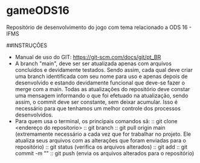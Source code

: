 # gameODS16
Repositório de desenvolvimento do jogo com tema relacionado a ODS 16 - IFMS

##INSTRUÇÕES
- Manual de uso do GIT: https://git-scm.com/docs/git/pt_BR
- A branch "main", deve ser ser atualizada apenas com arquivos concluídos e devidamente testados. Sendo assim, cada qual deve criar uma branch identificada com seu nome para uso e apenas depois de desenvolvido e estando devidamente funcional que deve-se fazer o merge com a main.
Todas as atualizações do repositório deve constar uma mensagem informando o que foi efetuado na atualização, sendo assim, o commit deve ser constante, sem deixar acumular. Isso é necessário para que tenhamos um melhor controle dos processos desenvolvidos.
- Para quem usa o terminal, os principais comandos sã:
:: git clone <endereço do repositorio>
:: git branch <nome do branch>
:: git pull origin main (extremamente necessário a cada vez que for trabalhar no projeto. Ele atualiza seus arquivos com as alterações que foram enviadas para o repositório)
:: git status (verifica os arquivos alterados)
:: git add <arquivos alterados>
:: git commit -m "<descitivo do que foi atualizado>"
:: git push (envia os arquivos alterados para o repositório)

